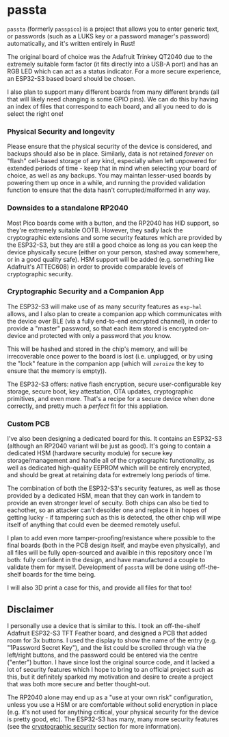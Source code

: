 # passta

`passta` (formerly `passpico`) is a project that allows you to enter generic text, or passwords (such as a LUKS key or a password manager's password) automatically, and it's written entirely in Rust!

The original board of choice was the Adafruit Trinkey QT2040 due to the extremely suitable form factor (it fits directly into a USB-A port) and has an RGB LED which can act as a status indicator. For a more secure experience, an ESP32-S3 based board should be chosen.

I also plan to support many different boards from many different brands (all that will likely need changing is some GPIO pins). We can do this by having an index of files that correspond to each board, and all you need to do is select the right one!

### Physical Security and longevity

Please ensure that the physical security of the device is considered, and backups should also be in place. Similarly, data is not retained _forever_ on "flash" cell-based storage of any kind, especially when left unpowered for extended periods of time - keep that in mind when selecting your board of choice, as well as any backups. You may maintan lesser-used boards by powering them up once in a while, and running the provided validation function to ensure that the data hasn't corrupted/malformed in any way.

### Downsides to a standalone RP2040

Most Pico boards come with a button, and the RP2040 has HID support, so they're extremely suitable OOTB. However, they sadly lack the cryptographic extensions and some security features which are provided by the ESP32-S3, but they are still a good choice as long as you can keep the device physically secure (either on your person, stashed away somewhere, or in a good quality safe). HSM support will be added (e.g. something like Adafruit's ATTEC608) in order to provide comparable levels of cryptographic security.

### Cryptographic Security and a Companion App

The ESP32-S3 will make use of as many security features as `esp-hal` allows, and I also plan to create a companion app which communicates with the device over BLE (via a fully end-to-end encrypted channel), in order to provide a "master" password, so that each item stored is encrypted on-device and protected with only a password that _you_ know.

This will be hashed and stored in the chip's memory, and will be irrecoverable once power to the board is lost (i.e. unplugged, or by using the "lock" feature in the companion app (which will `zeroize` the key to ensure that the memory is empty)).

The ESP32-S3 offers: native flash encryption, secure user-configurable key storage, secure boot, key attestation, OTA updates, cryptographic primitives, and even more. That's a recipe for a secure device when done correctly, and pretty much a _perfect_ fit for this appliation.

### Custom PCB

I've also been designing a dedicated board for this. It contains an ESP32-S3 (although an RP2040 variant will be just as good). It's going to contain a dedicated HSM (hardware security module) for secure key storage/management and handle all of the cryptographic functionality, as well as dedicated high-quality EEPROM which will be entirely encrypted, and should be great at retaining data for extremely long periods of time.

The combination of both the ESP32-S3's security features, as well as those provided by a dedicated HSM, mean that they can work in tandem to provide an even stronger level of secuity. Both chips can also be tied to eachother, so an attacker can't desolder one and replace it in hopes of getting lucky - if tampering such as this is detected, the other chip will wipe itself of anything that could even be deemed remotely useful.

I plan to add even more tamper-proofing/resistance where possible to the final boards (both in the PCB design itself, and maybe even physically), and all files will be fully open-sourced and availble in this repository once I'm both: fully confident in the design, and have manufactured a couple to validate them for myself. Development of `passta` will be done using off-the-shelf boards for the time being.

I will also 3D print a case for this, and provide all files for that too!

## Disclaimer

I personally use a device that is similar to this. I took an off-the-shelf Adafruit ESP32-S3 TFT Feather board, and designed a PCB that added room for 3x buttons. I used the display to show the name of the entry (e.g. "1Password Secret Key"), and the list could be scrolled through via the left/right buttons, and the password could be entered via the centre ("enter") button. I have since lost the original source code, and it lacked a lot of security features which I hope to bring to an official project such as this, but it definitely sparked my motivation and desire to create a project that was both more secure and better thought-out.

The RP2040 alone may end up as a "use at your own risk" configuration, unless you use a HSM or are comfortable without solid encryption in place (e.g. it's not used for anything critical, your physical security for the device is pretty good, etc). The ESP32-S3 has many, many more security features (see the [cryptographic security](#cryptographic-security-and-a-companion-app) section for more information).
